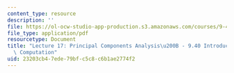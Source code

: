 ```yaml
---
content_type: resource
description: ''
file: https://ol-ocw-studio-app-production.s3.amazonaws.com/courses/9-40-introduction-to-neural-computation-spring-2018/23203cb47ede79bfc5c8c6b1ae2774f2_MIT9_40S18_Lec17.pdf
file_type: application/pdf
resourcetype: Document
title: "Lecture 17: Principal Components Analysis\u200B - 9.40 Introduction to Neural\
  \ Computation"
uid: 23203cb4-7ede-79bf-c5c8-c6b1ae2774f2
---
```

